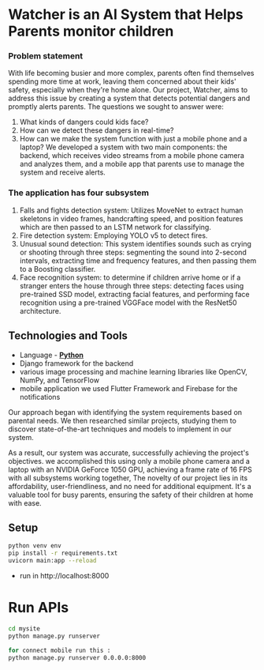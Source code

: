 # Watcher is an AI System that Helps Parents monitor children


### Problem statement
With life becoming busier and more complex, parents often find themselves spending more time at work, leaving them concerned about their kids' safety, especially when they're home alone. Our project, Watcher, aims to address this issue by creating a system that detects potential dangers and promptly alerts parents. The questions we sought to answer were:

1. What kinds of dangers could kids face?
2. How can we detect these dangers in real-time?
3. How can we make the system function with just a mobile phone and a laptop?
We developed a system with two main components: the backend, which receives video streams from a mobile phone camera and analyzes them, and a mobile app that parents use to manage the system and receive alerts.

### The application has four subsystem
1. Falls and fights detection system: Utilizes MoveNet to extract human
skeletons in video frames, handcrafting speed, and position features which are
then passed to an LSTM network for classifying.
2. Fire detection system: Employing YOLO v5 to detect fires.
3. Unusual sound detection: This system identifies sounds such as crying or
shooting through three steps: segmenting the sound into 2-second intervals,
extracting time and frequency features, and then passing them to a Boosting
classifier.
4. Face recognition system: to determine if children arrive home or if a stranger
enters the house through three steps: detecting faces using pre-trained SSD
model, extracting facial features, and performing face recognition using a
pre-trained VGGFace model with the ResNet50 architecture.

## Technologies and Tools
- Language - [**Python**](https://www.python.org)
- Django framework for the backend
- various image processing and machine learning libraries like OpenCV, NumPy, and TensorFlow
-  mobile application we used Flutter Framework and Firebase for the notifications

Our approach began with identifying the system requirements based on parental needs. We then researched similar projects, studying them to discover state-of-the-art techniques and models to implement in our system.

As a result, our system was accurate, successfully achieving the project's objectives. we accomplished this using only a mobile phone camera and a laptop with an
NVIDIA GeForce 1050 GPU, achieving a frame rate of 16 FPS with all subsystems working together, The novelty of our project lies in its affordability, user-friendliness, and
no need for additional equipment. It's a valuable tool for busy parents, ensuring the safety of their children at home with ease.

## Setup
```bash
python venv env
pip install -r requirements.txt
uvicorn main:app --reload
``` 
- run in http://localhost:8000

# Run APIs


```bash
cd mysite
python manage.py runserver

for connect mobile run this :
python manage.py runserver 0.0.0.0:8000
``` 
